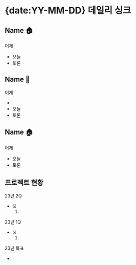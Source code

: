 # {date:YY-MM-DD} 데일리 싱크

## Name 🏠

어제

- 오늘
- 토론

## Name 🏢

어제

-
- 오늘
- 토론

## Name 🏠

어제

- 오늘
- 토론

## 프로젝트 현황

23년 2Q

- [x] 1.

23년 1Q

- [x] 1.

23년 목표

-
